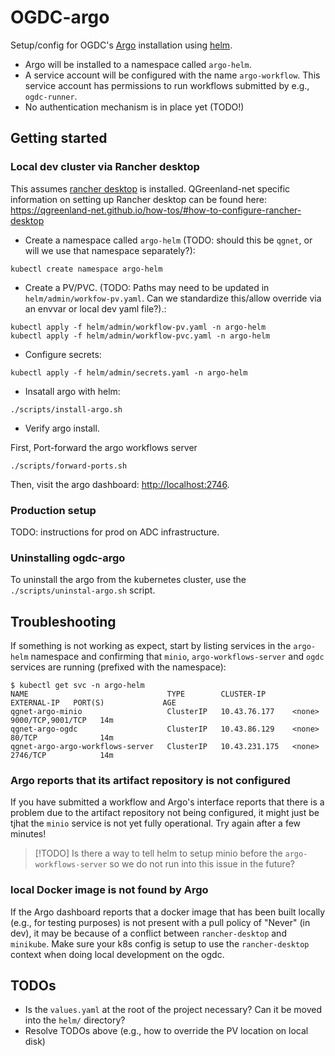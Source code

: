 # OGDC-argo

Setup/config for OGDC's [Argo](https://argoproj.github.io/) installation using
[helm](https://helm.sh/).


* Argo will be installed to a namespace called `argo-helm`.
* A service account will be configured with the name `argo-workflow`. This
  service account has permissions to run workflows submitted by e.g.,
  `ogdc-runner`.
* No authentication mechanism is in place yet (TODO!)


## Getting started

### Local dev cluster via Rancher desktop

This assumes [rancher desktop](https://rancherdesktop.io/) is
installed. QGreenland-net specific information on setting up Rancher desktop can
be found here:
<https://qgreenland-net.github.io/how-tos/#how-to-configure-rancher-desktop>

* Create a namespace called `argo-helm` (TODO: should this be `qgnet`, or will we use that namespace separately?):

```
kubectl create namespace argo-helm
```

* Create a PV/PVC. (TODO: Paths may need to be updated in
  `helm/admin/workfow-pv.yaml`. Can we standardize this/allow override via an
  envvar or local dev yaml file?).:

```
kubectl apply -f helm/admin/workflow-pv.yaml -n argo-helm
kubectl apply -f helm/admin/workflow-pvc.yaml -n argo-helm
```

* Configure secrets:

```
kubectl apply -f helm/admin/secrets.yaml -n argo-helm
```

* Insatall argo with helm:

```
./scripts/install-argo.sh
```

* Verify argo install.

First, Port-forward the argo workflows server

```
./scripts/forward-ports.sh
```

Then, visit the argo dashboard: <http://localhost:2746>.


### Production setup

TODO: instructions for prod on ADC infrastructure.

### Uninstalling ogdc-argo

To uninstall the argo from the kubernetes cluster, use the
`./scripts/uninstal-argo.sh` script.


## Troubleshooting

If something is not working as expect, start by listing services in the
`argo-helm` namespace and confirming that `minio`, `argo-workflows-server` and
`ogdc` services are running (prefixed with the namespace):

```
$ kubectl get svc -n argo-helm
NAME                               TYPE        CLUSTER-IP      EXTERNAL-IP   PORT(S)             AGE
qgnet-argo-minio                   ClusterIP   10.43.76.177    <none>        9000/TCP,9001/TCP   14m
qgnet-argo-ogdc                    ClusterIP   10.43.86.129    <none>        80/TCP              14m
qgnet-argo-argo-workflows-server   ClusterIP   10.43.231.175   <none>        2746/TCP            14m
```

### Argo reports that its artifact repository is not configured

If you have submitted a workflow and Argo's interface reports that there is a
problem due to the artifact repository not being configured, it might just be
tjhat the `minio` service is not yet fully operational. Try again after a few
minutes!

> [!TODO]
> Is there a way to tell helm to setup minio before the `argo-workflows-server`
> so we do not run into this issue in the future?


### local Docker image is not found by Argo

If the Argo dashboard reports that a docker image that has been built locally
(e.g., for testing purposes) is not present with a pull policy of "Never" (in
dev), it may be because of a conflict between `rancher-desktop` and
`minikube`. Make sure your k8s config is setup to use the `rancher-desktop`
context when doing local development on the ogdc.


## TODOs

* Is the `values.yaml` at the root of the project necessary? Can it be moved into the `helm/` directory?
* Resolve TODOs above (e.g., how to override the PV location on local disk)
